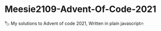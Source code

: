 # Meesie2109-Advent-Of-Code-2021
🏷️ My solutions to Advent of code 2021, Written in plain javascript🔥
